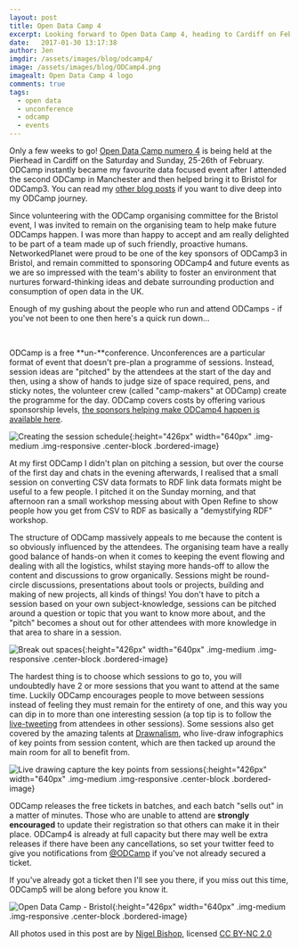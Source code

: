 ```yaml
---
layout: post
title: Open Data Camp 4
excerpt: Looking forward to Open Data Camp 4, heading to Cardiff on February 25-26 2017.
date:   2017-01-30 13:17:38
author: Jen
imgdir:	/assets/images/blog/odcamp4/
image: /assets/images/blog/ODCamp4.png
imagealt: Open Data Camp 4 logo 
comments: true
tags:
  - open data
  - unconference
  - odcamp
  - events
---
```


Only a few weeks to go! [Open Data Camp numero 4](http://odcamp.org.uk/announcing-open-data-camp-4/) is being held at the Pierhead in Cardiff on the Saturday and Sunday, 25-26th of February. ODCamp instantly became my favourite data focused event after I attended the second ODCamp in Manchester and then helped bring it to Bristol for ODCamp3. You can read my [other blog posts](#) if you want to dive deep into my ODCamp journey. 

Since volunteering with the ODCamp organising committee for the Bristol event, I was invited to remain on the organising team to help make future ODCamps happen. I was more than happy to accept and am really delighted to be part of a team made up of such friendly, proactive humans. NetworkedPlanet were proud to be one of the key sponsors of ODCamp3 in Bristol, and remain committed to sponsoring ODCamp4 and future events as we are so impressed with the team's ability to foster an environment that nurtures forward-thinking ideas and debate surrounding production and consumption of open data in the UK.

Enough of my gushing about the people who run and attend ODCamps - if you've not been to one then here's a quick run down...

<div style="clear:both;">&nbsp;</div>

ODCamp is a free **un-**conference. Unconferences are a particular format of event that doesn't pre-plan a programme of sessions. Instead, session ideas are "pitched" by the attendees at the start of the day and then, using a show of hands to judge size of space required, pens, and sticky notes, the volunteer crew (called "camp-makers" at ODCamp) create the programme for the day. ODCamp covers costs by offering various sponsorship levels, [the sponsors helping make ODCamp4 happen is available here](http://odcamp.org.uk/sponsors-feb-2017/).

![Creating the  session schedule]({{page.imgdir}}odc3_sessionboard.jpg){:height="426px" width="640px" .img-medium .img-responsive .center-block .bordered-image}

At my first ODCamp I didn't plan on pitching a session, but over the course of the first day and chats in the evening afterwards, I realised that a small session on converting CSV data formats to RDF link data formats might be useful to a few people. I pitched it on the Sunday morning, and that afternoon ran a small workshop messing about with Open Refine to show people how you get from CSV to RDF as basically a "demystifying RDF" workshop.

The structure of ODCamp massively appeals to me because the content is so obviously influenced by the attendees. The organising team have a really good balance of hands-on when it comes to keeping the event flowing and dealing with all the logistics, whilst staying more hands-off to allow the content and discussions to grow organically. Sessions might be round-circle discussions, presentations about tools or projects, building and making of new projects, all kinds of things! You don't have to pitch a session based on your own subject-knowledge, sessions can be pitched around a question or topic that you want to know more about, and the "pitch" becomes a shout out for other attendees with more knowledge in that area to share in a session.

![Break out spaces]({{page.imgdir}}odc3_breakoutspaces.jpg){:height="426px" width="640px" .img-medium .img-responsive .center-block .bordered-image}

The hardest thing is to choose which sessions to go to, you will undoubtedly have 2 or more sessions that you want to attend at the same time. Luckily ODCamp encourages people to move between sessions instead of feeling they must remain for the entirety of one, and this way you can dip in to more than one interesting session (a top tip is to follow the [live-tweeting](https://twitter.com/hashtag/odcamp?src=hash) from attendees in other sessions). Some sessions also get covered by the amazing talents at [Drawnalism](https://drawnalism.com/), who live-draw infographics of key points from session content, which are then tacked up around the main room for all to benefit from.

![Live drawing capture the key points from sessions]({{page.imgdir}}odc3_livedrawing.jpg){:height="426px" width="640px" .img-medium .img-responsive .center-block .bordered-image}

ODCamp releases the free tickets in batches, and each batch "sells out" in a matter of minutes. Those who are unable to attend are **strongly encouraged** to update their registration so that others can make it in their place. ODCamp4 is already at full capacity but there may well be extra releases if there have been any cancellations, so set your twitter feed to give you notifications from [@ODCamp](https://twitter.com/ODcamp) if you've not already secured a ticket.

If you've already got a ticket then I'll see you there, if you miss out this time, ODCamp5 will be along before you know it.

![Open Data Camp - Bristol]({{page.imgdir}}odc3_finalsession.jpg){:height="426px" width="640px" .img-medium .img-responsive .center-block .bordered-image}


All photos used in this post are by [Nigel Bishop](https://www.flickr.com/photos/wnbishop/sets/72157668368192166/), licensed [CC BY-NC 2.0](https://creativecommons.org/licenses/by-nc/2.0/)

 
 